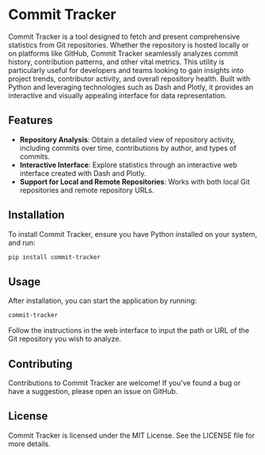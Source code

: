 # Commit Tracker

Commit Tracker is a tool designed to fetch and present comprehensive statistics from Git repositories. Whether the repository is hosted locally or on platforms like GitHub, Commit Tracker seamlessly analyzes commit history, contribution patterns, and other vital metrics. This utility is particularly useful for developers and teams looking to gain insights into project trends, contributor activity, and overall repository health. Built with Python and leveraging technologies such as Dash and Plotly, it provides an interactive and visually appealing interface for data representation.

## Features

- **Repository Analysis**: Obtain a detailed view of repository activity, including commits over time, contributions by author, and types of commits.
- **Interactive Interface**: Explore statistics through an interactive web interface created with Dash and Plotly.
- **Support for Local and Remote Repositories**: Works with both local Git repositories and remote repository URLs.

## Installation

To install Commit Tracker, ensure you have Python installed on your system, and run:

```bash
pip install commit-tracker
```

## Usage
After installation, you can start the application by running:

```bash
commit-tracker
```
Follow the instructions in the web interface to input the path or URL of the Git repository you wish to analyze.

## Contributing
Contributions to Commit Tracker are welcome! If you've found a bug or have a suggestion, please open an issue on GitHub.

## License
Commit Tracker is licensed under the MIT License. See the LICENSE file for more details.

